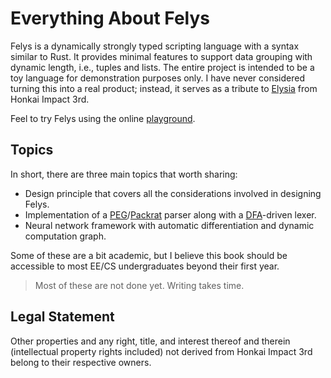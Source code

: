 # Everything About Felys

Felys is a dynamically strongly typed scripting language with a syntax similar to Rust. It provides minimal features to support data grouping with dynamic length, i.e., tuples and lists. The entire project is intended to be a toy language for demonstration purposes only. I have never considered turning this into a real product; instead, it serves as a tribute to [Elysia](https://www.youtube.com/watch?v=RUe2BDz6RO4) from Honkai Impact 3rd.

Feel to try Felys using the online [playground](https://exec.felys.dev).

## Topics

In short, there are three main topics that worth sharing:

- Design principle that covers all the considerations involved in designing Felys.
- Implementation of a [PEG](https://en.wikipedia.org/wiki/Parsing_expression_grammar)/[Packrat](https://en.wikipedia.org/wiki/Packrat_parser) parser along with a [DFA](https://en.wikipedia.org/wiki/Deterministic_finite_automaton)-driven lexer.
- Neural network framework with automatic differentiation and dynamic computation graph.

Some of these are a bit academic, but I believe this book should be accessible to most EE/CS undergraduates beyond their first year.

> Most of these are not done yet. Writing takes time.

## Legal Statement

Other properties and any right, title, and interest thereof and therein (intellectual property rights included) not derived from Honkai Impact 3rd belong to their respective owners.
